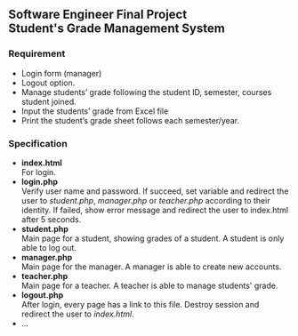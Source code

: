 
## Software Engineer Final Project <br/> Student's Grade Management System


### Requirement
+	Login form (manager)
+	Logout option.
+	Manage students’ grade following the student ID, semester, courses student joined.
+	Input the students’ grade from Excel file
+	Print the student’s grade sheet follows each semester/year.

### Specification
+	**index.html** <br/> For login.
+	**login.php** <br/> Verify user name and password. If succeed, set variable and redirect the user to *student.php*, *manager.php* or *teacher.php* according to their identity. If failed, show error message and redirect the user to index.html after 5 seconds.
+	**student.php** <br/> Main page for a student, showing grades of a student. A student is only able to log out.
+	**manager.php** <br/> Main page for the manager. A manager is able to create new accounts.
+	**teacher.php** <br/> Main page for a teacher. A teacher is able to manage students' grade.
+	**logout.php** <br/> After login, every page has a link to this file. Destroy session and redirect the user to *index.html*.
+	...
